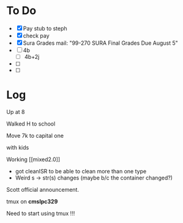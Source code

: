 


# To Do
- [x] Pay stub to steph
- [x] check pay
- [x] Sura Grades mail: "99-270 SURA Final Grades Due August 5"
- [ ] 4b
	- [ ] 4b+2j
- [ ] 
- [ ] 


# Log

Up at 8 

Walked H to school 

Move 7k to capital one

with kids

Working [[mixed2.0]]
- got cleanISR to be able to clean more than one type
- Weird s -> str(s) changes (maybe b/c the container changed?)

Scott official announcement. 

tmux on **cmslpc329**

Need to start using tmux !!!

